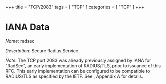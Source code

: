 +++
title = "TCP/2083"
tags = [ "TCP" ]
categories = [ "TCP" ]
+++

# IANA Data

_Name:_ radsec

_Description:_ Secure Radius Service

_Note:_ The TCP port 2083 was already
      previously assigned by IANA for "RadSec", an early implementation
      of RADIUS/TLS, prior to issuance of this RFC.  This early
      implementation can be configured to be compatible to RADIUS/TLS as
      specified by the IETF.  See <xref type="rfc" data="rfc6614"/>,
      Appendix A for details.

